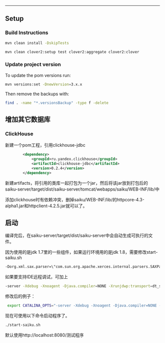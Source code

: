 <a href="#readme"></a>

***

## Setup

### Build Instructions

```sh
mvn clean install -DskipTests

mvn clean clover2:setup test clover2:aggregate clover2:clover
```

### Update project version

To update the pom versions run:

```sh
mvn versions:set -DnewVersion=3.x.x
```

Then remove the backups with:

```sh
find . -name "*.versionsBackup" -type f -delete
```

## 增加其它数据库

### ClickHouse

新建一个pom工程，引用clickhouse-jdbc

```xml
        <dependency>
            <groupId>ru.yandex.clickhouse</groupId>
            <artifactId>clickhouse-jdbc</artifactId>
            <version>0.2.4</version>
        </dependency>
```

新建artifacts，将引用的类库一起打包为一个jar，然后将该jar放到打包后的saiku-server/target/dist/saiku-server/tomcat/webapps/saiku/WEB-INF/lib/中

添加clickhouse时有依赖冲突，删掉saiku/WEB-INF/lib/的httpcore-4.3-alpha1.jar和httpclient-4.2.5.jar就可以了。

## 启动

编译完后，在saiku-server/target/dist/saiku-server中会自动生成可执行的文件。

因为使用的是jdk 1.7里的一些组件，如果运行环境用的是jdk 1.8，需要修改start-saiku.sh

```sh
-Dorg.xml.sax.parser=\"com.sun.org.apache.xerces.internal.parsers.SAXParser\" -Djavax.xml.parsers.DocumentBuilderFactory=\"com.sun.org.apache.xerces.internal.jaxp.DocumentBuilderFactoryImpl\" -Djavax.xml.parsers.SAXParserFactory=\"com.sun.org.apache.xerces.internal.jaxp.SAXParserFactoryImpl\"
```

如果要支持IDE远程调试，可加上

```sh
-server -Xdebug -Xnoagent -Djava.compiler=NONE -Xrunjdwp:transport=dt_socket,server=y,suspend=n,address=8787
```

修改后的例子：

```sh
 export CATALINA_OPTS="-server -Xdebug -Xnoagent -Djava.compiler=NONE -Xrunjdwp:transport=dt_socket,server=y,suspend=n,address=8787 -Xms256m -Xmx768m -XX:MaxPermSize=256m -Dfile.encoding=UTF-8 -Dorg.apache.tomcat.util.buf.UDecoder.ALLOW_ENCODED_SLASH=true -Djava.awt.headless=true -Dorg.xml.sax.parser=\"com.sun.org.apache.xerces.internal.parsers.SAXParser\" -Djavax.xml.parsers.DocumentBuilderFactory=\"com.sun.org.apache.xerces.internal.jaxp.DocumentBuilderFactoryImpl\" -Djavax.xml.parsers.SAXParserFactory=\"com.sun.org.apache.xerces.internal.jaxp.SAXParserFactoryImpl\""
```

现在可使用以下命令启动程序了。

```bash
./start-saiku.sh
```

默认使用http://localhost:8080/测试程序
